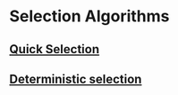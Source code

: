 # Selection Algorithms

## [Quick Selection](quick_select/README.md)
## [Deterministic selection](deterministic_select/README.md)